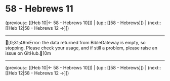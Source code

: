 # 58 - Hebrews 11

(previous:: [[Heb 10|← 58 - Hebrews 10]]) | (up:: [[58 - Hebrews]]) | (next:: [[Heb 12|58 - Hebrews 12 →]])

***
[0;31;49mError: the data returned from BibleGateway is empty, so stopping. Please check your usage, and if still a problem, please raise an issue on GitHub.[0m

***

(previous:: [[Heb 10|← 58 - Hebrews 10]]) | (up:: [[58 - Hebrews]]) | (next:: [[Heb 12|58 - Hebrews 12 →]])
